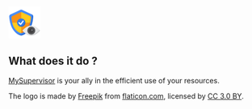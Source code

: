 <img src="src/main/resources/images/logo.png" width="64px" height="64px" alt="MySupervisor logo"/>

## What does it do ?
[MySupervisor](https://www.my-supervisor.xyz) is your ally in the efficient use of your resources.

The logo is made by [Freepik](http://www.freepik.com) from [flaticon.com](http://www.flaticon.com),
licensed by [CC 3.0 BY](http://creativecommons.org/licenses/by/3.0/).
